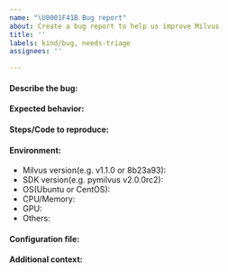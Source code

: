 ```yaml
---
name: "\U0001F41B Bug report"
about: Create a bug report to help us improve Milvus
title: ''
labels: kind/bug, needs-triage
assignees: ''

---
```


<!-- Please state your issue using the following template and, most importantly, in English. -->
#### Describe the bug:


#### Expected behavior:


#### Steps/Code to reproduce:


#### Environment:
- Milvus version(e.g. v1.1.0 or 8b23a93): 
- SDK version(e.g. pymilvus v2.0.0rc2):
- OS(Ubuntu or CentOS): 
- CPU/Memory: 
- GPU: 
- Others: 

#### Configuration file:


#### Additional context:

